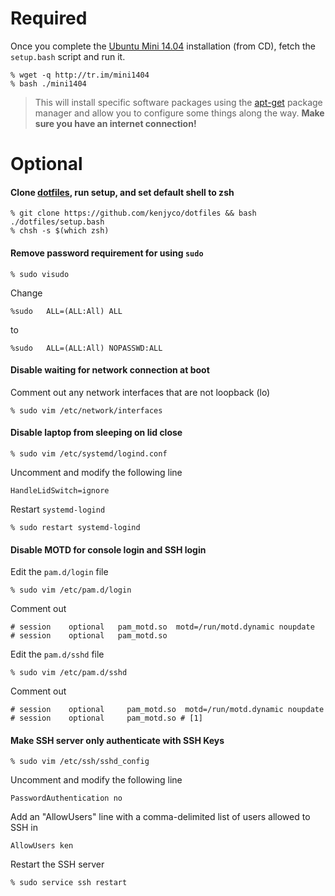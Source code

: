 # Required
[mini]: https://help.ubuntu.com/community/Installation/MinimalCD#A64-bit_PC_.28amd64.2C_x86_64.29
[apt-get]: https://help.ubuntu.com/community/AptGet/Howto
[dotfiles]: https://github.com/kenjyco/dotfiles

Once you complete the [Ubuntu Mini 14.04][mini] installation (from CD), fetch
the `setup.bash` script and run it.

    % wget -q http://tr.im/mini1404
    % bash ./mini1404

> This will install specific software packages using the [apt-get][] package
> manager and allow you to configure some things along the way. **Make sure you
> have an internet connection!**

# Optional

#### Clone [dotfiles][], run setup, and set default shell to zsh

    % git clone https://github.com/kenjyco/dotfiles && bash ./dotfiles/setup.bash
    % chsh -s $(which zsh)

#### Remove password requirement for using `sudo`

    % sudo visudo

Change

    %sudo   ALL=(ALL:All) ALL

to

    %sudo   ALL=(ALL:All) NOPASSWD:ALL

#### Disable waiting for network connection at boot
Comment out any network interfaces that are not loopback (lo)

    % sudo vim /etc/network/interfaces

#### Disable laptop from sleeping on lid close

    % sudo vim /etc/systemd/logind.conf

Uncomment and modify the following line

    HandleLidSwitch=ignore

Restart `systemd-logind`

    % sudo restart systemd-logind

#### Disable MOTD for console login and SSH login
Edit the `pam.d/login` file

    % sudo vim /etc/pam.d/login

Comment out

    # session    optional   pam_motd.so  motd=/run/motd.dynamic noupdate
    # session    optional   pam_motd.so

Edit the `pam.d/sshd` file

    % sudo vim /etc/pam.d/sshd

Comment out

    # session    optional     pam_motd.so  motd=/run/motd.dynamic noupdate
    # session    optional     pam_motd.so # [1]

#### Make SSH server only authenticate with SSH Keys

    % sudo vim /etc/ssh/sshd_config

Uncomment and modify the following line

    PasswordAuthentication no

Add an "AllowUsers" line with a comma-delimited list of users allowed to SSH in

    AllowUsers ken

Restart the SSH server

    % sudo service ssh restart
